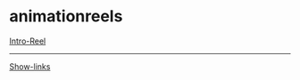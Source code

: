 # animationreels
[Intro-Reel](https://youtu.be/RPAYI522Au0)
***************************
[Show-links](https://youtu.be/QOLwx4GZtPE)
